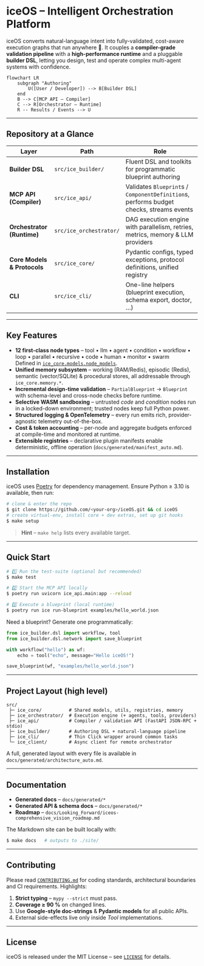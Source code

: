 # iceOS – Intelligent Orchestration Platform

iceOS converts natural-language intent into fully-validated, cost-aware execution graphs that run anywhere 🚀.  It couples a **compiler-grade validation pipeline** with a **high-performance runtime** and a pluggable **builder DSL**, letting you design, test and operate complex multi-agent systems with confidence.

```mermaid
flowchart LR
    subgraph "Authoring"
        U([User / Developer]) --> B[Builder DSL]
    end
    B --> C[MCP API – Compiler]
    C --> R[Orchestrator – Runtime]
    R -- Results / Events --> U
```

---
## Repository at a Glance
| Layer | Path | Role |
|-------|------|------|
| **Builder DSL** | `src/ice_builder/` | Fluent DSL and toolkits for programmatic blueprint authoring |
| **MCP API (Compiler)** | `src/ice_api/` | Validates `Blueprint`s / `ComponentDefinition`s, performs budget checks, streams events |
| **Orchestrator (Runtime)** | `src/ice_orchestrator/` | DAG execution engine with parallelism, retries, metrics, memory & LLM providers |
| **Core Models & Protocols** | `src/ice_core/` | Pydantic configs, typed exceptions, protocol definitions, unified registry |
| **CLI** | `src/ice_cli/` | One-line helpers (blueprint execution, schema export, doctor, …) |

---
## Key Features
* **12 first-class node types** – tool • llm • agent • condition • workflow • loop • parallel • recursive • code • human • monitor • swarm  
  Defined in [`ice_core.models.node_models`](src/ice_core/models/node_models.py).
* **Unified memory subsystem** – working (RAM/Redis), episodic (Redis), semantic (vector/SQLite) & procedural stores, all addressable through `ice_core.memory.*`.
* **Incremental design-time validation** – `PartialBlueprint` → `Blueprint` with schema-level and cross-node checks before runtime.
* **Selective WASM sandboxing** – untrusted *code* and *condition* nodes run in a locked-down environment; trusted nodes keep full Python power.
* **Structured logging & OpenTelemetry** – every run emits rich, provider-agnostic telemetry out-of-the-box.
* **Cost & token accounting** – per-node and aggregate budgets enforced at compile-time and monitored at runtime.
* **Extensible registries** – declarative plugin manifests enable deterministic, offline operation (`docs/generated/manifest_auto.md`).

---
## Installation
iceOS uses [Poetry](https://python-poetry.org/) for dependency management.  Ensure Python ≥ 3.10 is available, then run:

```bash
# clone & enter the repo
$ git clone https://github.com/<your-org>/iceOS.git && cd iceOS
# create virtual-env, install core + dev extras, set up git hooks
$ make setup
```

> **Hint** – `make help` lists every available target.

---
## Quick Start
```bash
# 1️⃣ Run the test-suite (optional but recommended)
$ make test

# 2️⃣ Start the MCP API locally
$ poetry run uvicorn ice_api.main:app --reload

# 3️⃣ Execute a blueprint (local runtime)
$ poetry run ice run-blueprint examples/hello_world.json
```

Need a blueprint?  Generate one programmatically:
```python
from ice_builder.dsl import workflow, tool
from ice_builder.dsl.network import save_blueprint

with workflow("hello") as wf:
    echo = tool("echo", message="Hello iceOS!")

save_blueprint(wf, "examples/hello_world.json")
```

---
## Project Layout (high level)
```text
src/
 ├─ ice_core/          # Shared models, utils, registries, memory
 ├─ ice_orchestrator/  # Execution engine (+ agents, tools, providers)
 ├─ ice_api/           # Compiler / validation API (FastAPI JSON-RPC + stdio)
 ├─ ice_builder/       # Authoring DSL + natural-language pipeline
 ├─ ice_cli/           # Thin Click wrapper around common tasks
 └─ ice_client/        # Async client for remote orchestrator
```
A full, generated layout with every file is available in `docs/generated/architecture_auto.md`.

---
## Documentation
* **Generated docs** – `docs/generated/*`
* **Generated API & schema docs** – `docs/generated/*`
* **Roadmap** – `docs/Looking_Forward/iceos-comprehensive_vision_roadmap.md`

The Markdown site can be built locally with:
```bash
$ make docs   # outputs to ./site/
```

---
## Contributing
Please read [`CONTRIBUTING.md`](CONTRIBUTING.md) for coding standards, architectural boundaries and CI requirements.  Highlights:
1. **Strict typing** – `mypy --strict` must pass.
2. **Coverage ≥ 90 %** on changed lines.
3. Use **Google-style doc-strings** & **Pydantic models** for all public APIs.
4. External side-effects live only inside *Tool* implementations.

---
## License
iceOS is released under the MIT License – see [`LICENSE`](LICENSE) for details.
